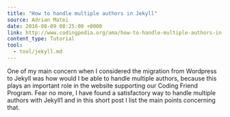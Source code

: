 ```yaml
---
title: "How to handle multiple authors in Jekyll"
source: Adrian Matei
date: 2016-08-09 08:25:00 +0000
link: http://www.codingpedia.org/ama/how-to-handle-multiple-authors-in-jekyll/
content_type: Tutorial
tool:
  - tool/jekyll.md
---
```

One of my main concern when I considered the migration from Wordpress to Jekyll was how would I be able to handle multiple authors, because this plays an important role in the website supporting our Coding Friend Program. Fear no more, I have found a satisfactory way to handle multiple authors with Jekyll1 and in this short post I list the main points concerning that.





